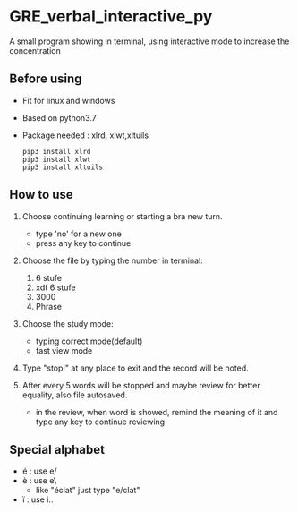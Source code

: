 # GRE_verbal_interactive_py

A small program showing in terminal, using interactive mode to increase the concentration

## Before using

- Fit for linux and windows
- Based on python3.7
- Package needed : xlrd, xlwt,xltuils

    ```
    pip3 install xlrd
    pip3 install xlwt
    pip3 install xltuils
    ```

## How to use

1. Choose continuing learning or starting a bra new turn.
   - type 'no' for a new one
   - press any key to continue

2. Choose the file by typing the number in terminal:
   1. 6 stufe
   2. xdf 6 stufe
   3. 3000
   4. Phrase

3. Choose the study mode:
   - typing correct mode(default)
   - fast view mode

4. Type "stop!" at any place to exit and the record will be noted.

5. After every 5 words will be stopped and maybe review for better equality, also file autosaved.
   - in the review, when word is showed, remind the meaning of it and type any key to continue reviewing

## Special alphabet
  - é : use e/
  - è : use e\
    - like "éclat" just type "e/clat"
- ï : use i..
